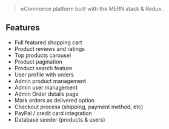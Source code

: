 
> eCommerce platform built with the MERN stack & Redux.
## Features

- Full featured shopping cart
- Product reviews and ratings
- Top products carousel
- Product pagination
- Product search feature
- User profile with orders
- Admin product management
- Admin user management
- Admin Order details page
- Mark orders as delivered option
- Checkout process (shipping, payment method, etc)
- PayPal / credit card integration
- Database seeder (products & users)
